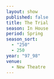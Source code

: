 ```yaml
---
layout: show
published: false
title: The Trial
season: In House
period: Spring
season_sort: 
  - "250"
  - 250
year: "97_98"
venue: 
  - New Theatre
---
```


